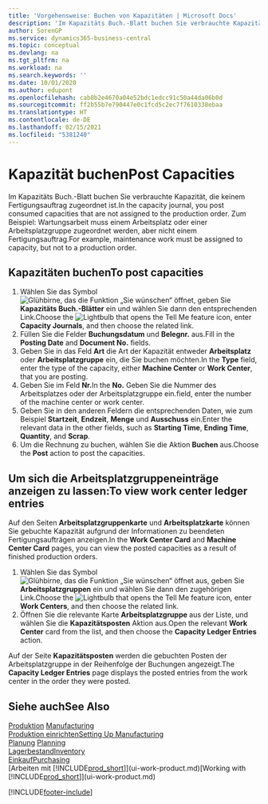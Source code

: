 ```yaml
---
title: 'Vorgehensweise: Buchen von Kapazitäten | Microsoft Docs'
description: 'Im Kapazitäts Buch.-Blatt buchen Sie verbrauchte Kapazität, die keinem Fertigungsauftrag zugeordnet ist. Zum Beispiel: Wartungsarbeit muss einem Arbeitsplatz oder einer Arbeitsplatzgruppe zugeordnet werden, aber nicht einem Fertigungsauftrag.'
author: SorenGP
ms.service: dynamics365-business-central
ms.topic: conceptual
ms.devlang: na
ms.tgt_pltfrm: na
ms.workload: na
ms.search.keywords: ''
ms.date: 10/01/2020
ms.author: edupont
ms.openlocfilehash: cab8b2e4670a04e52bdc1edcc91c50a44da06b0d
ms.sourcegitcommit: ff2b55b7e790447e0c1fcd5c2ec7f7610338ebaa
ms.translationtype: HT
ms.contentlocale: de-DE
ms.lasthandoff: 02/15/2021
ms.locfileid: "5381240"
---
```

# <a name="post-capacities"></a><span data-ttu-id="66adf-104">Kapazität buchen</span><span class="sxs-lookup"><span data-stu-id="66adf-104">Post Capacities</span></span>
<span data-ttu-id="66adf-105">Im Kapazitäts Buch.-Blatt buchen Sie verbrauchte Kapazität, die keinem Fertigungsauftrag zugeordnet ist.</span><span class="sxs-lookup"><span data-stu-id="66adf-105">In the capacity journal, you post consumed capacities that are not assigned to the production order.</span></span> <span data-ttu-id="66adf-106">Zum Beispiel: Wartungsarbeit muss einem Arbeitsplatz oder einer Arbeitsplatzgruppe zugeordnet werden, aber nicht einem Fertigungsauftrag.</span><span class="sxs-lookup"><span data-stu-id="66adf-106">For example, maintenance work must be assigned to capacity, but not to a production order.</span></span>  

## <a name="to-post-capacities"></a><span data-ttu-id="66adf-107">Kapazitäten buchen</span><span class="sxs-lookup"><span data-stu-id="66adf-107">To post capacities</span></span>  
1.  <span data-ttu-id="66adf-108">Wählen Sie das Symbol ![Glühbirne, das die Funktion „Sie wünschen“ öffnet](media/ui-search/search_small.png "Was möchten Sie tun?"), geben Sie **Kapazitäts Buch.-Blätter** ein und wählen Sie dann den entsprechenden Link.</span><span class="sxs-lookup"><span data-stu-id="66adf-108">Choose the ![Lightbulb that opens the Tell Me feature](media/ui-search/search_small.png "Tell me what you want to do") icon, enter **Capacity Journals**, and then choose the related link.</span></span>  
2.  <span data-ttu-id="66adf-109">Füllen Sie die Felder **Buchungsdatum** und **Belegnr.** aus.</span><span class="sxs-lookup"><span data-stu-id="66adf-109">Fill in the **Posting Date** and **Document No.** fields.</span></span>  
3.  <span data-ttu-id="66adf-110">Geben Sie in das Feld **Art** die Art der Kapazität entweder **Arbeitsplatz** oder **Arbeitsplatzgruppe** ein, die Sie buchen möchten.</span><span class="sxs-lookup"><span data-stu-id="66adf-110">In the **Type** field, enter the type of the capacity, either **Machine Center** or **Work Center**, that you are posting.</span></span>  
4.  <span data-ttu-id="66adf-111">Geben Sie im Feld **Nr.**</span><span class="sxs-lookup"><span data-stu-id="66adf-111">In the **No.**</span></span> <span data-ttu-id="66adf-112">Geben Sie die Nummer des Arbeitsplatzes oder der Arbeitsplatzgruppe ein.</span><span class="sxs-lookup"><span data-stu-id="66adf-112">field, enter the number of the machine center or work center.</span></span>  
5.  <span data-ttu-id="66adf-113">Geben Sie in den anderen Feldern die entsprechenden Daten, wie zum Beispiel **Startzeit**, **Endzeit**, **Menge** und **Ausschuss** ein.</span><span class="sxs-lookup"><span data-stu-id="66adf-113">Enter the relevant data in the other fields, such as **Starting Time**, **Ending Time**, **Quantity**, and **Scrap**.</span></span>  
6.  <span data-ttu-id="66adf-114">Um die Rechnung zu buchen, wählen Sie die Aktion **Buchen** aus.</span><span class="sxs-lookup"><span data-stu-id="66adf-114">Choose the **Post** action to post the capacities.</span></span>  

## <a name="to-view-work-center-ledger-entries"></a><span data-ttu-id="66adf-115">Um sich die Arbeitsplatzgruppeneinträge anzeigen zu lassen:</span><span class="sxs-lookup"><span data-stu-id="66adf-115">To view work center ledger entries</span></span>  
<span data-ttu-id="66adf-116">Auf den Seiten **Arbeitsplatzgruppenkarte** und **Arbeitsplatzkarte** können Sie gebuchte Kapazität aufgrund der Informationen zu beendeten Fertigungsaufträgen anzeigen.</span><span class="sxs-lookup"><span data-stu-id="66adf-116">In the **Work Center Card** and **Machine Center Card** pages, you can view the posted capacities as a result of finished production orders.</span></span>    
1.  <span data-ttu-id="66adf-117">Wählen Sie das Symbol ![Glühbirne, das die Funktion „Sie wünschen“ öffnet](media/ui-search/search_small.png "Was möchten Sie tun?") aus, geben Sie **Arbeitsplatzgruppen** ein und wählen Sie dann den zugehörigen Link.</span><span class="sxs-lookup"><span data-stu-id="66adf-117">Choose the ![Lightbulb that opens the Tell Me feature](media/ui-search/search_small.png "Tell me what you want to do") icon, enter **Work Centers**, and then choose the related link.</span></span>  
2.  <span data-ttu-id="66adf-118">Öffnen Sie die relevante Karte **Arbeitsplatzgruppe** aus der Liste, und wählen Sie die **Kapazitätsposten** Aktion aus.</span><span class="sxs-lookup"><span data-stu-id="66adf-118">Open the relevant **Work Center** card from the list, and then choose the **Capacity Ledger Entries** action.</span></span>  

<span data-ttu-id="66adf-119">Auf der Seite **Kapazitätsposten** werden die gebuchten Posten der Arbeitsplatzgruppe in der Reihenfolge der Buchungen angezeigt.</span><span class="sxs-lookup"><span data-stu-id="66adf-119">The **Capacity Ledger Entries** page displays the posted entries from the work center in the order they were posted.</span></span>   

## <a name="see-also"></a><span data-ttu-id="66adf-120">Siehe auch</span><span class="sxs-lookup"><span data-stu-id="66adf-120">See Also</span></span>  
<span data-ttu-id="66adf-121">[Produktion](production-manage-manufacturing.md)  </span><span class="sxs-lookup"><span data-stu-id="66adf-121">[Manufacturing](production-manage-manufacturing.md)  </span></span>  
[<span data-ttu-id="66adf-122">Produktion einrichten</span><span class="sxs-lookup"><span data-stu-id="66adf-122">Setting Up Manufacturing</span></span>](production-configure-production-processes.md)  
<span data-ttu-id="66adf-123">[Planung](production-planning.md)    </span><span class="sxs-lookup"><span data-stu-id="66adf-123">[Planning](production-planning.md)    </span></span>  
[<span data-ttu-id="66adf-124">Lagerbestand</span><span class="sxs-lookup"><span data-stu-id="66adf-124">Inventory</span></span>](inventory-manage-inventory.md)  
[<span data-ttu-id="66adf-125">Einkauf</span><span class="sxs-lookup"><span data-stu-id="66adf-125">Purchasing</span></span>](purchasing-manage-purchasing.md)  
<span data-ttu-id="66adf-126">[Arbeiten mit [!INCLUDE[prod_short](includes/prod_short.md)]](ui-work-product.md)</span><span class="sxs-lookup"><span data-stu-id="66adf-126">[Working with [!INCLUDE[prod_short](includes/prod_short.md)]](ui-work-product.md)</span></span>


[!INCLUDE[footer-include](includes/footer-banner.md)]